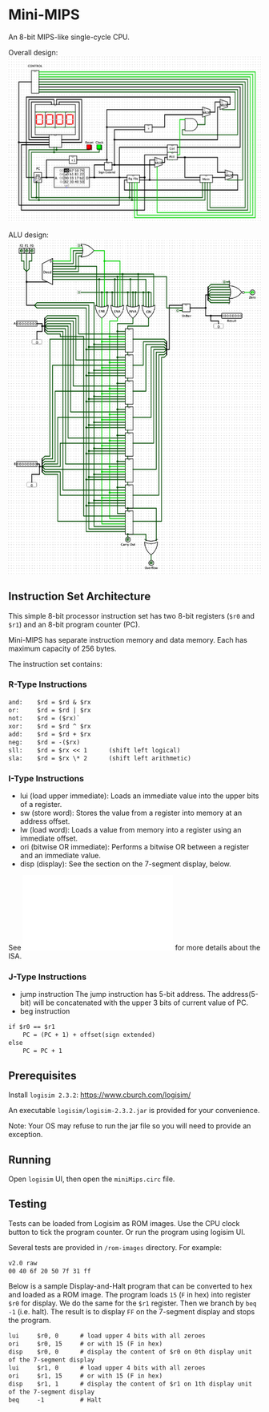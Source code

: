 # Mini-MIPS

An 8-bit MIPS-like single-cycle CPU.

Overall design:
![minimips.png](./screenshots/minimips.png)

ALU design:
![alu.png](./screenshots/alu.png)

## Instruction Set Architecture

This simple 8-bit processor instruction set has two 8-bit registers (`$r0` and `$r1`) and an 8-bit program counter (PC).

Mini-MIPS has separate instruction memory and data memory. Each has maximum capacity of 256 bytes.

The instruction set contains:

### R-Type Instructions

```
and:    $rd = $rd & $rx
or:     $rd = $rd | $rx
not:    $rd = ($rx)`
xor:    $rd = $rd ^ $rx
add:    $rd = $rd + $rx
neg:    $rd = -($rx)
sll:    $rd = $rx << 1      (shift left logical)
sla:    $rd = $rx \* 2      (shift left arithmetic)
```

### I-Type Instructions

- lui (load upper immediate):
  Loads an immediate value into the upper bits of a register.
- sw (store word):
  Stores the value from a register into memory at an address offset.
- lw (load word):
  Loads a value from memory into a register using an immediate offset.
- ori (bitwise OR immediate):
  Performs a bitwise OR between a register and an immediate value.
- disp (display):
  See the section on the 7-segment display, below.

See ![design.pdf](./docs/Design.pdf) for more details about the ISA.

### J-Type Instructions

- jump instruction
  The jump instruction has 5-bit address. The address(5-bit) will be concatenated with the upper 3 bits of current value of PC.
- beg instruction

```
if $r0 == $r1
    PC = (PC + 1) + offset(sign extended)
else
    PC = PC + 1
```

## Prerequisites

Install `logisim 2.3.2`: https://www.cburch.com/logisim/

An executable `logisim/logisim-2.3.2.jar` is provided for your convenience.

Note: Your OS may refuse to run the jar file so you will need to provide an exception.

## Running

Open `logisim` UI, then open the `miniMips.circ` file.

## Testing

Tests can be loaded from Logisim as ROM images. Use the CPU clock button to tick the
program counter. Or run the program using logisim UI.

Several tests are provided in `/rom-images` directory. For example:

```
v2.0 raw
00 40 6f 20 50 7f 31 ff
```

Below is a sample Display-and-Halt program that can be converted to hex and loaded as a ROM image. The program loads
`15` (`F` in hex) into register `$r0` for display. We do the same for the `$r1` register. Then we branch
by `beq -1` (i.e. halt). The result is to display `FF` on the 7-segment display and stops the program.

```
lui     $r0, 0      # load upper 4 bits with all zeroes
ori     $r0, 15     # or with 15 (F in hex)
disp    $r0, 0      # display the content of $r0 on 0th display unit of the 7-segment display
lui     $r1, 0      # load upper 4 bits with all zeroes
ori     $r1, 15     # or with 15 (F in hex)
disp    $r1, 1      # display the content of $r1 on 1th display unit of the 7-segment display
beq     -1          # Halt
```
